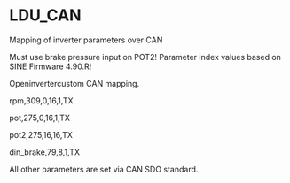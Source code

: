 # LDU_CAN

Mapping of inverter parameters over CAN

Must use brake pressure input on POT2!
Parameter index values based on SINE Firmware 4.90.R!

Openinvertercustom CAN mapping. 

rpm,309,0,16,1,TX

pot,275,0,16,1,TX

pot2,275,16,16,TX

din_brake,79,8,1,TX

All other parameters are set via CAN SDO standard.

